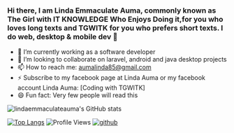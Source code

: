 ### Hi there, I am Linda Emmaculate Auma, commonly known as The Girl with IT KNOWLEDGE Who Enjoys Doing it,for you who loves long texts and TGWITK for you who prefers short texts. I do web, desktop & mobile dev 👋
- 🔭 I’m currently working as a software developer
- 👯 I’m looking to collaborate on laravel, android and java desktop projects
- 📫 How to reach me: aumalinda85@gmail.com
- ⚡ Subscribe to my facebook page at Linda Auma or my facebook account Linda Auma: [Coding with TGWITK]
- 😄 Fun fact: Very few people will read this

![lindaemmaculateauma's GitHub stats](https://github-readme-stats.vercel.app/api?username=lindaemmaculateauma&theme=dracula&include_all_commits=true&count_private=true&hide_border=true)

[![Top Langs](https://github-readme-stats.vercel.app/api/top-langs/?username=lindaemmaculateauma&layout=compact&theme=dracula&count_private=true&hide_border=true&langs_count=6&include_all_commits=true&hide=blade)](https://github.com/anuraghazra/github-readme-stats)
![Profile Views](https://komarev.com/ghpvc/?username=lindaemmaculateauma&label=Profile%20views&color=0e75b6&style=flat)
[![github](https://img.shields.io/github/followers/lindaemmaculateauma?logo=github&style=plastic)](https://github.com/lindaemmaculateauma?tab=followers)
